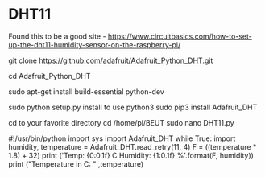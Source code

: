 # DHT11
Found this to be a good site - 
https://www.circuitbasics.com/how-to-set-up-the-dht11-humidity-sensor-on-the-raspberry-pi/

git clone https://github.com/adafruit/Adafruit_Python_DHT.git

cd Adafruit_Python_DHT

sudo apt-get install build-essential python-dev

sudo python setup.py install
to use python3
sudo pip3 install Adafruit_DHT

cd to your favorite directory
cd /home/pi/BEUT
sudo nano DHT11.py

#!/usr/bin/python
import sys
import Adafruit_DHT
while True:
  import humidity, temperature = Adafruit_DHT.read_retry(11, 4)
  F = ((temperature * 1.8) + 32)
  print ('Temp: {0:0.1f} C Humidity: {1:0.1f} %'.format(F, humidity))
  print ("Temperature in C: " ,temperature)
